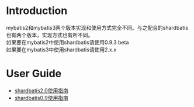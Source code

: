 # Introduction #

mybatis2和mybatis3两个版本实现和使用方式完全不同。与之配合的shardbatis也有两个版本，实现方式也有所不同。<br />
如果要在mybatis2中使用shardbatis请使用0.9.3 beta<br />
如果要在mybatis3中使用shardbatis请使用2.x.x<br />

# User Guide #
  * [shardbatis2.0使用指南](UserGuide2x.md)
  * [shardbatis0.9使用指南](UserGuide09.md)